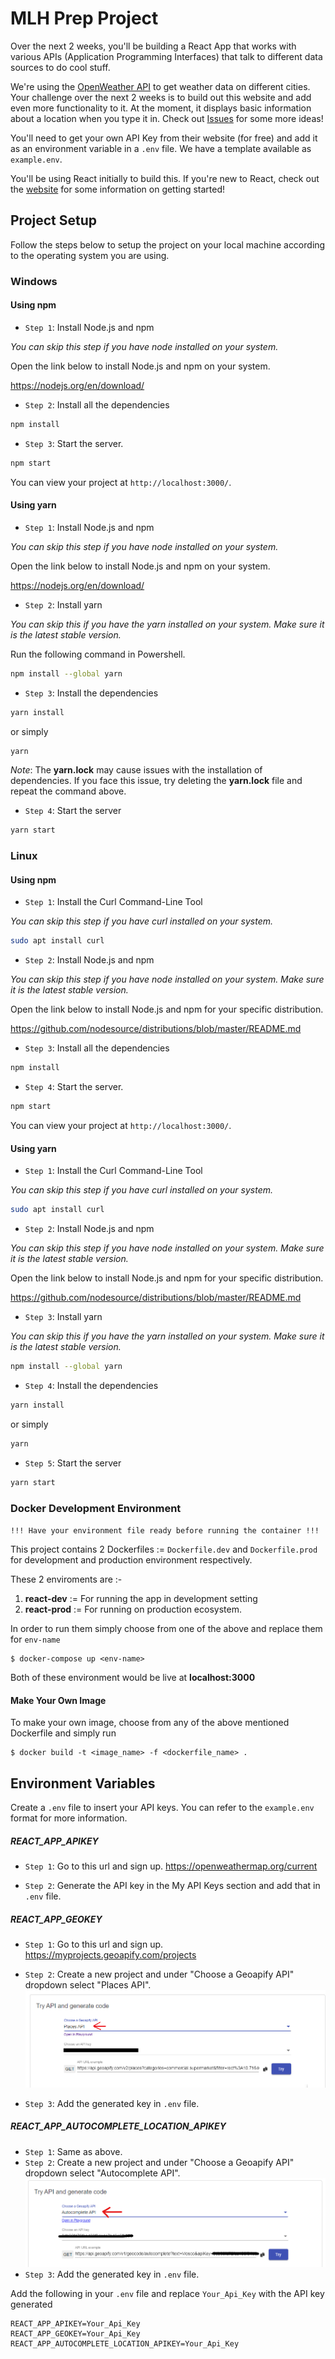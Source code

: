 # MLH Prep Project

Over the next 2 weeks, you'll be building a React App that works with various APIs (Application Programming Interfaces) that talk to different data sources to do cool stuff.

We're using the [OpenWeather API](https://openweathermap.org/current) to get weather data on different cities. Your challenge over the next 2 weeks is to build out this website and add even more functionality to it. At the moment, it displays basic information about a location when you type it in. Check out [Issues](/issues) for some more ideas!

You'll need to get your own API Key from their website (for free) and add it as an environment variable in a `.env` file. We have a template available as `example.env`.

You'll be using React initially to build this. If you're new to React, check out the [website](https://reactjs.org) for some information on getting started! 

## Project Setup

Follow the steps below to setup the project on your local machine according to the operating system you are using.

### Windows
#### Using npm
- `Step 1`: Install Node.js and npm

_You can skip this step if you have node installed on your system._

Open the link below to install Node.js and npm on your system.

https://nodejs.org/en/download/

- `Step 2`: Install all the dependencies

```bash
npm install
```

- `Step 3`: Start the server.

```bash
npm start
```

You can view your project at `http://localhost:3000/`.

#### Using yarn
- `Step 1`: Install Node.js and npm

_You can skip this step if you have node installed on your system._

Open the link below to install Node.js and npm on your system.

https://nodejs.org/en/download/

- `Step 2`: Install yarn

_You can skip this if you have the yarn installed on your system. Make sure it is the latest stable version._

Run the following command in Powershell.

```bash
npm install --global yarn
```

- `Step 3`: Install the dependencies

```bash
yarn install
```
or simply

```bash
yarn 
```

_Note_: The **yarn.lock** may cause issues with the installation of dependencies. If you face this issue, try deleting the **yarn.lock** file and repeat the command above.

- `Step 4`: Start the server

```bash
yarn start
```
### Linux
#### Using npm

- `Step 1`: Install the Curl Command-Line Tool

_You can skip this step if you have curl installed on your system._

```bash
sudo apt install curl
```

- `Step 2`: Install Node.js and npm

_You can skip this step if you have node installed on your system. Make sure it is the latest stable version._

Open the link below to install Node.js and npm for your specific distribution.

https://github.com/nodesource/distributions/blob/master/README.md

- `Step 3`: Install all the dependencies

```bash
npm install
```

- `Step 4`: Start the server.

```bash
npm start
```

You can view your project at `http://localhost:3000/`.

#### Using yarn
- `Step 1`: Install the Curl Command-Line Tool

_You can skip this step if you have curl installed on your system._

```bash
sudo apt install curl
```

- `Step 2`: Install Node.js and npm

_You can skip this step if you have node installed on your system. Make sure it is the latest stable version._

Open the link below to install Node.js and npm for your specific distribution.

https://github.com/nodesource/distributions/blob/master/README.md

- `Step 3`: Install yarn

_You can skip this if you have the yarn installed on your system. Make sure it is the latest stable version._

```bash
npm install --global yarn
```

- `Step 4`: Install the dependencies

```bash
yarn install
```
or simply

```bash
yarn 
```

- `Step 5`: Start the server

```bash
yarn start
```
### Docker Development Environment

`!!! Have your environment file ready before running the container !!!` <br>


This project contains 2 Dockerfiles := `Dockerfile.dev` and `Dockerfile.prod` for development and production environment respectively.

These 2 enviroments are :-
1. <b>react-dev</b> := For running the app in development setting 
2. <b>react-prod</b> := For running on production ecosystem.

In order to run them simply choose from one of the above and replace them for `env-name`
  
```console
$ docker-compose up <env-name>
```
Both of these environment would be live at **localhost:3000**

#### Make Your Own Image
To make your own image, choose from any of the above mentioned Dockerfile and simply run 
```console
$ docker build -t <image_name> -f <dockerfile_name> .
```

## Environment Variables

Create a `.env` file to insert your API keys. You can refer to the `example.env` format for more information.


##### REACT_APP_APIKEY

- `Step 1`: Go to this url and sign up. https://openweathermap.org/current

- `Step 2`: Generate the API key in the My API Keys section and add that in `.env` file.

##### REACT_APP_GEOKEY
- `Step 1`: Go to this url and sign up. https://myprojects.geoapify.com/projects

- `Step 2`: Create a new project and under "Choose a Geoapify API" dropdown select "Places API".
    ![](/src/assets/img/places.PNG)

- `Step 3`: Add the generated key in `.env` file.

##### REACT_APP_AUTOCOMPLETE_LOCATION_APIKEY
- `Step 1`: Same as above.
- `Step 2`: Create a new project and under "Choose a Geoapify API" dropdown select "Autocomplete API".
    ![](/src/assets/img/autocomplete.PNG)
- `Step 3`: Add the generated key in `.env` file.

Add the following in your `.env` file and replace `Your_Api_Key` with the API key generated

```
REACT_APP_APIKEY=Your_Api_Key
REACT_APP_GEOKEY=Your_Api_Key
REACT_APP_AUTOCOMPLETE_LOCATION_APIKEY=Your_Api_Key
```
